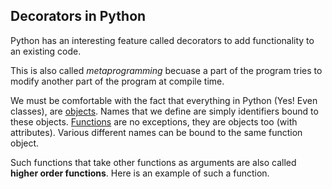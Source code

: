 ## Decorators in Python
Python has an interesting feature called decorators to add functionality to an existing code.

This is also called *metaprogramming* becuase a part of the program tries to modify another part of the program at compile time.

We must be comfortable with the fact that everything in Python (Yes! Even classes), are [objects](https://www.programiz.com/python-programming/class). Names that we define are simply identifiers bound to these objects. [Functions](https://www.programiz.com/python-programming/function) are no exceptions, they are objects too (with attributes). Various different names can be bound to the same function object.

Such functions that take other functions as arguments are also called **higher order functions**. Here is an example of such a function.
